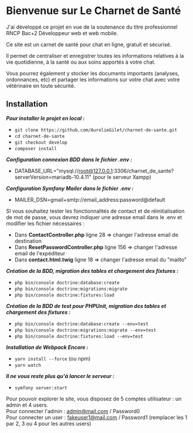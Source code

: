 # Bienvenue sur Le Charnet de Santé

J'ai développé ce projet en vue de la soutenance du titre professionnel RNCP Bac+2 Développeur web et web mobile.

Ce site est un carnet de santé pour chat en ligne, gratuit et sécurisé.

Il permet de centraliser et enregistrer toutes les informations relatives à la vie quotidienne, à la santé ou aux soins apportés à votre chat.

Vous pourrez également y stocker les documents importants (analyses, ordonnances, etc) et partager les informations sur votre chat avec votre vétérinaire en toute sécurité.

## Installation

__*Pour installer le projet en local :*__
* `git clone https://github.com/AurelieGilet/charnet-de-sante.git`
* `cd charnet-de-sante`
* `git checkout develop`
* `composer install`

__*Configuration connexion BDD dans le fichier .env :*__
* DATABASE_URL="mysql://root@127.0.0.1:3306/charnet_de_sante?serverVersion=mariadb-10.4.11" (pour le serveur Xampp)

__*Configuration Symfony Mailer dans le fichier .env :*__
* MAILER_DSN=gmail+smtp://email_address:password@default

SI vous souhaitez tester les fonctionnalités de contact et de réinitialisation de mot de passe, vous devrez indiquer une adresse email dans le .env et modifier les fichier nécessaires :
- Dans **ContactController.php** ligne 28 => changer l'adresse email de destination
- Dans **ResetPasswordController.php** ligne 156 => changer l'adresse email de l'expéditeur
- Dans **contact.html.twig** ligne 18 => changer l'adresse email du "mailto"

__*Création de la BDD, migration des tables et chargement des fixtures :*__
* `php bin/console doctrine:database:create`
* `php bin/console doctrine:migrations:migrate`
* `php bin/console doctrine:fixtures:load`

__*Création de la BDD de test pour PHPUnit, migration des tables et chargement des fixtures :*__
* `php bin/console doctrine:database:create --env=test`
* `php bin/console doctrine:migrations:migrate --env=test`
* `php bin/console doctrine:fixtures:load --env=test`

__*Installation de Webpack Encore :*__
* `yarn install --force` (ou npm)
* `yarn watch`

__*Il ne vous reste plus qu'à lancer le serveur :*__
* `symfony server:start`

Pour pouvoir explorer le site, vous disposez de 5 comptes utilisateur : un admin et 4 users.  
Pour connecter l'admin : admin@mail.com / Password0  
Pour connecter un user : fakeuser1@mail.com / Password1 (remplacer les 1 par 2, 3 ou 4 pour les autres users)  
